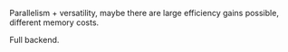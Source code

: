 Parallelism + versatility, maybe there are large efficiency gains possible, different memory costs.

Full backend.


